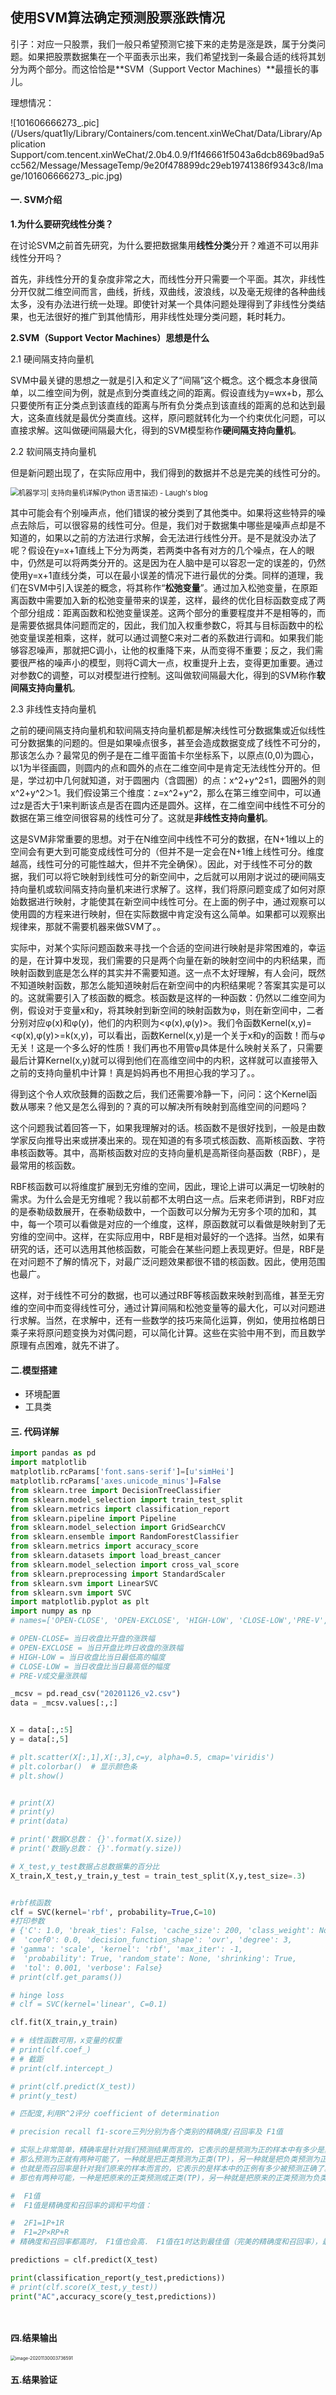## 使用SVM算法确定预测股票涨跌情况

引子：对应一只股票，我们一般只希望预测它接下来的走势是涨是跌，属于分类问题。如果把股票数据集在一个平面表示出来，我们希望找到一条最合适的线将其划分为两个部分。而这恰恰是**SVM（Support Vector Machines）**最擅长的事儿。

理想情况：

![101606666273_.pic](/Users/quat1ly/Library/Containers/com.tencent.xinWeChat/Data/Library/Application Support/com.tencent.xinWeChat/2.0b4.0.9/f1f46661f5043a6dcb869bad9a5cc562/Message/MessageTemp/9e20f478899dc29eb19741386f9343c8/Image/101606666273_.pic.jpg)





#### 一. SVM介绍

**1.为什么要研究线性分类？**

在讨论SVM之前首先研究，为什么要把数据集用**线性分类**分开？难道不可以用非线性分开吗？

首先，非线性分开的复杂度非常之大，而线性分开只需要一个平面。其次，非线性分开仅就二维空间而言，曲线，折线，双曲线，波浪线，以及毫无规律的各种曲线太多，没有办法进行统一处理。即使针对某一个具体问题处理得到了非线性分类结果，也无法很好的推广到其他情形，用非线性处理分类问题，耗时耗力。

**2.SVM（Support Vector Machines）思想是什么**

2.1 硬间隔支持向量机

SVM中最关键的思想之一就是引入和定义了“间隔”这个概念。这个概念本身很简单，以二维空间为例，就是点到分类直线之间的距离。假设直线为y=wx+b，那么只要使所有正分类点到该直线的距离与所有负分类点到该直线的距离的总和达到最大，这条直线就是最优分类直线。这样，原问题就转化为一个约束优化问题，可以直接求解。这叫做硬间隔最大化，得到的SVM模型称作**硬间隔支持向量机**。

 2.2 软间隔支持向量机

但是新问题出现了，在实际应用中，我们得到的数据并不总是完美的线性可分的。



<img src="https://laugh12321-1258080753.cos.ap-chengdu.myqcloud.com/laugh's%20blog/images/Support%20vector%20machine/output_04.png" alt="机器学习| 支持向量机详解(Python 语言描述) - Laugh's blog" style="zoom:80%;" />

其中可能会有个别噪声点，他们错误的被分类到了其他类中。如果将这些特异的噪点去除后，可以很容易的线性可分。但是，我们对于数据集中哪些是噪声点却是不知道的，如果以之前的方法进行求解，会无法进行线性分开。是不是就没办法了呢？假设在y=x+1直线上下分为两类，若两类中各有对方的几个噪点，在人的眼中，仍然是可以将两类分开的。这是因为在人脑中是可以容忍一定的误差的，仍然使用y=x+1直线分类，可以在最小误差的情况下进行最优的分类。同样的道理，我们在SVM中引入误差的概念，将其称作“**松弛变量**”。通过加入松弛变量，在原距离函数中需要加入新的松弛变量带来的误差，这样，最终的优化目标函数变成了两个部分组成：距离函数和松弛变量误差。这两个部分的重要程度并不是相等的，而是需要依据具体问题而定的，因此，我们加入权重参数C，将其与目标函数中的松弛变量误差相乘，这样，就可以通过调整C来对二者的系数进行调和。如果我们能够容忍噪声，那就把C调小，让他的权重降下来，从而变得不重要；反之，我们需要很严格的噪声小的模型，则将C调大一点，权重提升上去，变得更加重要。通过对参数C的调整，可以对模型进行控制。这叫做软间隔最大化，得到的SVM称作**软间隔支持向量机**。

 2.3 非线性支持向量机

 之前的硬间隔支持向量机和软间隔支持向量机都是解决线性可分数据集或近似线性可分数据集的问题的。但是如果噪点很多，甚至会造成数据变成了线性不可分的，那该怎么办？最常见的例子是在二维平面笛卡尔坐标系下，以原点(0,0)为圆心，以1为半径画圆，则圆内的点和圆外的点在二维空间中是肯定无法线性分开的。但是，学过初中几何就知道，对于圆圈内（含圆圈）的点：x^2+y^2≤1，圆圈外的则x^2+y^2＞1。我们假设第三个维度：z=x^2+y^2，那么在第三维空间中，可以通过z是否大于1来判断该点是否在圆内还是圆外。这样，在二维空间中线性不可分的数据在第三维空间很容易的线性可分了。这就是**非线性支持向量机**。

这是SVM非常重要的思想。对于在N维空间中线性不可分的数据，在N+1维以上的空间会有更大到可能变成线性可分的（但并不是一定会在N+1维上线性可分。维度越高，线性可分的可能性越大，但并不完全确保）。因此，对于线性不可分的数据，我们可以将它映射到线性可分的新空间中，之后就可以用刚才说过的硬间隔支持向量机或软间隔支持向量机来进行求解了。这样，我们将原问题变成了如何对原始数据进行映射，才能使其在新空间中线性可分。在上面的例子中，通过观察可以使用圆的方程来进行映射，但在实际数据中肯定没有这么简单。如果都可以观察出规律来，那就不需要机器来做SVM了。。

实际中，对某个实际问题函数来寻找一个合适的空间进行映射是非常困难的，幸运的是，在计算中发现，我们需要的只是两个向量在新的映射空间中的内积结果，而映射函数到底是怎么样的其实并不需要知道。这一点不太好理解，有人会问，既然不知道映射函数，那怎么能知道映射后在新空间中的内积结果呢？答案其实是可以的。这就需要引入了核函数的概念。核函数是这样的一种函数：仍然以二维空间为例，假设对于变量x和y，将其映射到新空间的映射函数为φ，则在新空间中，二者分别对应φ(x)和φ(y)，他们的内积则为<φ(x),φ(y)>。我们令函数Kernel(x,y)=<φ(x),φ(y)>=k(x,y)，可以看出，函数Kernel(x,y)是一个关于x和y的函数！而与φ无关！这是一个多么好的性质！我们再也不用管φ具体是什么映射关系了，只需要最后计算Kernel(x,y)就可以得到他们在高维空间中的内积，这样就可以直接带入之前的支持向量机中计算！真是妈妈再也不用担心我的学习了。。

得到这个令人欢欣鼓舞的函数之后，我们还需要冷静一下，问问：这个Kernel函数从哪来？他又是怎么得到的？真的可以解决所有映射到高维空间的问题吗？

这个问题我试着回答一下，如果我理解对的话。核函数不是很好找到，一般是由数学家反向推导出来或拼凑出来的。现在知道的有多项式核函数、高斯核函数、字符串核函数等。其中，高斯核函数对应的支持向量机是高斯径向基函数（RBF），是最常用的核函数。

RBF核函数可以将维度扩展到无穷维的空间，因此，理论上讲可以满足一切映射的需求。为什么会是无穷维呢？我以前都不太明白这一点。后来老师讲到，RBF对应的是泰勒级数展开，在泰勒级数中，一个函数可以分解为无穷多个项的加和，其中，每一个项可以看做是对应的一个维度，这样，原函数就可以看做是映射到了无穷维的空间中。这样，在实际应用中，RBF是相对最好的一个选择。当然，如果有研究的话，还可以选用其他核函数，可能会在某些问题上表现更好。但是，RBF是在对问题不了解的情况下，对最广泛问题效果都很不错的核函数。因此，使用范围也最广。

这样，对于线性不可分的数据，也可以通过RBF等核函数来映射到高维，甚至无穷维的空间中而变得线性可分，通过计算间隔和松弛变量等的最大化，可以对问题进行求解。当然，在求解中，还有一些数学的技巧来简化运算，例如，使用拉格朗日乘子来将原问题变换为对偶问题，可以简化计算。这些在实验中用不到，而且数学原理有点困难，就先不讲了。





#### 二.模型搭建

- 环境配置
- 工具类





#### 三. 代码详解

```python
import pandas as pd
import matplotlib
matplotlib.rcParams['font.sans-serif']=[u'simHei']
matplotlib.rcParams['axes.unicode_minus']=False
from sklearn.tree import DecisionTreeClassifier
from sklearn.model_selection import train_test_split
from sklearn.metrics import classification_report
from sklearn.pipeline import Pipeline
from sklearn.model_selection import GridSearchCV
from sklearn.ensemble import RandomForestClassifier
from sklearn.metrics import accuracy_score
from sklearn.datasets import load_breast_cancer
from sklearn.model_selection import cross_val_score
from sklearn.preprocessing import StandardScaler
from sklearn.svm import LinearSVC
from sklearn.svm import SVC
import matplotlib.pyplot as plt
import numpy as np
# names=['OPEN-CLOSE', 'OPEN-EXCLOSE', 'HIGH-LOW', 'CLOSE-LOW','PRE-V','Y']

# OPEN-CLOSE= 当日收盘比开盘的涨跌幅
# OPEN-EXCLOSE = 当日开盘比昨日收盘的涨跌幅
# HIGH-LOW = 当日收盘比当日最低高的幅度
# CLOSE-LOW = 当日收盘比当日最高低的幅度
# PRE-V成交量涨跌幅

_mcsv = pd.read_csv("20201126_v2.csv")
data = _mcsv.values[:,:]


X = data[:,:5]
y = data[:,5]

# plt.scatter(X[:,1],X[:,3],c=y, alpha=0.5, cmap='viridis')
# plt.colorbar()  # 显示颜色条
# plt.show()


# print(X)
# print(y)
# print(data)

# print('数据X总数： {}'.format(X.size))
# print('数据y总数： {}'.format(y.size))

# X_test,y_test数据占总数据集的百分比
X_train,X_test,y_train,y_test = train_test_split(X,y,test_size=.3)


#rbf核函数
clf = SVC(kernel='rbf', probability=True,C=10) 
#打印参数
# {'C': 1.0, 'break_ties': False, 'cache_size': 200, 'class_weight': None,
#  'coef0': 0.0, 'decision_function_shape': 'ovr', 'degree': 3, 
# 'gamma': 'scale', 'kernel': 'rbf', 'max_iter': -1,
#  'probability': True, 'random_state': None, 'shrinking': True,
#  'tol': 0.001, 'verbose': False}
# print(clf.get_params())

# hinge loss
# clf = SVC(kernel='linear', C=0.1)

clf.fit(X_train,y_train)

# # 线性函数可用，x变量的权重
# print(clf.coef_)
# # 截距
# print(clf.intercept_)

# print(clf.predict(X_test))
# print(y_test)

# 匹配度,利用R^2评分 coefficient of determination

# precision recall f1-score三列分别为各个类别的精确度/召回率及 F1值

# 实际上非常简单，精确率是针对我们预测结果而言的，它表示的是预测为正的样本中有多少是真正的正样本。
# 那么预测为正就有两种可能了，一种就是把正类预测为正类(TP)，另一种就是把负类预测为正类(FP)，
# 也就是而召回率是针对我们原来的样本而言的，它表示的是样本中的正例有多少被预测正确了。
# 那也有两种可能，一种是把原来的正类预测成正类(TP)，另一种就是把原来的正类预测为负类(FN)。

#  F1值
#  F1值是精确度和召回率的调和平均值：

#  2F1=1P+1R
#  F1=2P×RP+R
# 精确度和召回率都高时， F1值也会高． F1值在1时达到最佳值（完美的精确度和召回率），最差为0．在二元分类中， F1值是测试准确度的量度。

predictions = clf.predict(X_test)

print(classification_report(y_test,predictions))
# print(clf.score(X_test,y_test)) 
print("AC",accuracy_score(y_test,predictions))




```







#### 四.结果输出 



<img src="/Users/quat1ly/Library/Application Support/typora-user-images/image-20201130003736591.png" alt="image-20201130003736591" style="zoom:50%;" />



#### 五.结果验证


